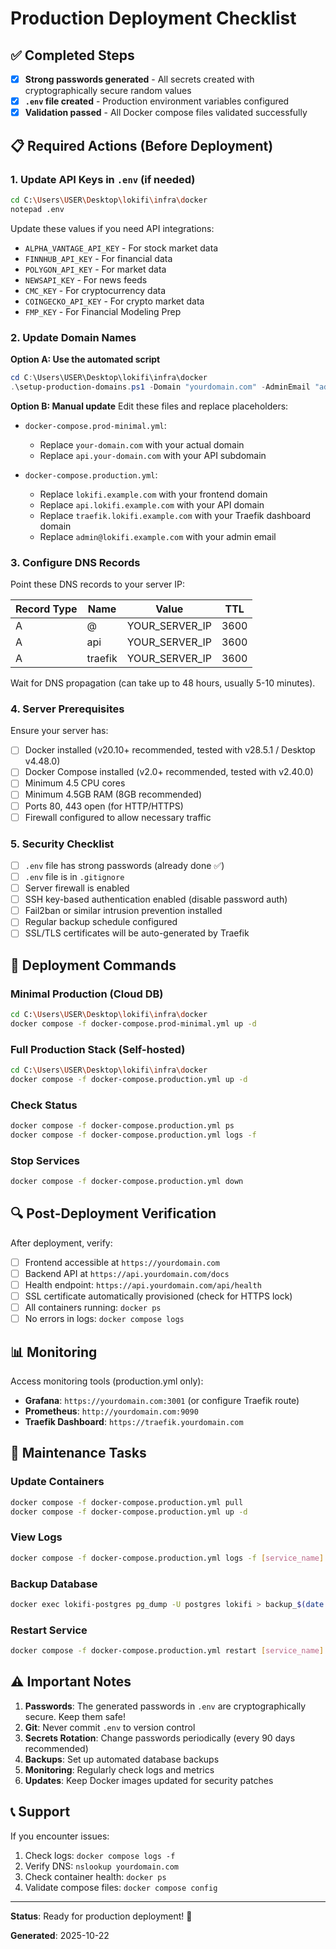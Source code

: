 # Production Deployment Checklist

## ✅ Completed Steps

- [x] **Strong passwords generated** - All secrets created with cryptographically secure random values
- [x] **`.env` file created** - Production environment variables configured
- [x] **Validation passed** - All Docker compose files validated successfully

## 📋 Required Actions (Before Deployment)

### 1. Update API Keys in `.env` (if needed)
```bash
cd C:\Users\USER\Desktop\lokifi\infra\docker
notepad .env
```

Update these values if you need API integrations:
- `ALPHA_VANTAGE_API_KEY` - For stock market data
- `FINNHUB_API_KEY` - For financial data
- `POLYGON_API_KEY` - For market data
- `NEWSAPI_KEY` - For news feeds
- `CMC_KEY` - For cryptocurrency data
- `COINGECKO_API_KEY` - For crypto market data
- `FMP_KEY` - For Financial Modeling Prep

### 2. Update Domain Names

**Option A: Use the automated script**
```powershell
cd C:\Users\USER\Desktop\lokifi\infra\docker
.\setup-production-domains.ps1 -Domain "yourdomain.com" -AdminEmail "admin@yourdomain.com"
```

**Option B: Manual update**
Edit these files and replace placeholders:
- `docker-compose.prod-minimal.yml`:
  - Replace `your-domain.com` with your actual domain
  - Replace `api.your-domain.com` with your API subdomain

- `docker-compose.production.yml`:
  - Replace `lokifi.example.com` with your frontend domain
  - Replace `api.lokifi.example.com` with your API domain
  - Replace `traefik.lokifi.example.com` with your Traefik dashboard domain
  - Replace `admin@lokifi.example.com` with your admin email

### 3. Configure DNS Records

Point these DNS records to your server IP:

| Record Type | Name | Value | TTL |
|-------------|------|-------|-----|
| A | @ | YOUR_SERVER_IP | 3600 |
| A | api | YOUR_SERVER_IP | 3600 |
| A | traefik | YOUR_SERVER_IP | 3600 |

Wait for DNS propagation (can take up to 48 hours, usually 5-10 minutes).

### 4. Server Prerequisites

Ensure your server has:
- [ ] Docker installed (v20.10+ recommended, tested with v28.5.1 / Desktop v4.48.0)
- [ ] Docker Compose installed (v2.0+ recommended, tested with v2.40.0)
- [ ] Minimum 4.5 CPU cores
- [ ] Minimum 4.5GB RAM (8GB recommended)
- [ ] Ports 80, 443 open (for HTTP/HTTPS)
- [ ] Firewall configured to allow necessary traffic

### 5. Security Checklist

- [ ] `.env` file has strong passwords (already done ✅)
- [ ] `.env` file is in `.gitignore`
- [ ] Server firewall is enabled
- [ ] SSH key-based authentication enabled (disable password auth)
- [ ] Fail2ban or similar intrusion prevention installed
- [ ] Regular backup schedule configured
- [ ] SSL/TLS certificates will be auto-generated by Traefik

## 🚀 Deployment Commands

### Minimal Production (Cloud DB)
```bash
cd C:\Users\USER\Desktop\lokifi\infra\docker
docker compose -f docker-compose.prod-minimal.yml up -d
```

### Full Production Stack (Self-hosted)
```bash
cd C:\Users\USER\Desktop\lokifi\infra\docker
docker compose -f docker-compose.production.yml up -d
```

### Check Status
```bash
docker compose -f docker-compose.production.yml ps
docker compose -f docker-compose.production.yml logs -f
```

### Stop Services
```bash
docker compose -f docker-compose.production.yml down
```

## 🔍 Post-Deployment Verification

After deployment, verify:

- [ ] Frontend accessible at `https://yourdomain.com`
- [ ] Backend API at `https://api.yourdomain.com/docs`
- [ ] Health endpoint: `https://api.yourdomain.com/api/health`
- [ ] SSL certificate automatically provisioned (check for HTTPS lock)
- [ ] All containers running: `docker ps`
- [ ] No errors in logs: `docker compose logs`

## 📊 Monitoring

Access monitoring tools (production.yml only):
- **Grafana**: `https://yourdomain.com:3001` (or configure Traefik route)
- **Prometheus**: `http://yourdomain.com:9090`
- **Traefik Dashboard**: `https://traefik.yourdomain.com`

## 🔄 Maintenance Tasks

### Update Containers
```bash
docker compose -f docker-compose.production.yml pull
docker compose -f docker-compose.production.yml up -d
```

### View Logs
```bash
docker compose -f docker-compose.production.yml logs -f [service_name]
```

### Backup Database
```bash
docker exec lokifi-postgres pg_dump -U postgres lokifi > backup_$(date +%Y%m%d).sql
```

### Restart Service
```bash
docker compose -f docker-compose.production.yml restart [service_name]
```

## ⚠️ Important Notes

1. **Passwords**: The generated passwords in `.env` are cryptographically secure. Keep them safe!
2. **Git**: Never commit `.env` to version control
3. **Secrets Rotation**: Change passwords periodically (every 90 days recommended)
4. **Backups**: Set up automated database backups
5. **Monitoring**: Regularly check logs and metrics
6. **Updates**: Keep Docker images updated for security patches

## 📞 Support

If you encounter issues:
1. Check logs: `docker compose logs -f`
2. Verify DNS: `nslookup yourdomain.com`
3. Check container health: `docker ps`
4. Validate compose files: `docker compose config`

---

**Status**: Ready for production deployment! 🎉

**Generated**: 2025-10-22
